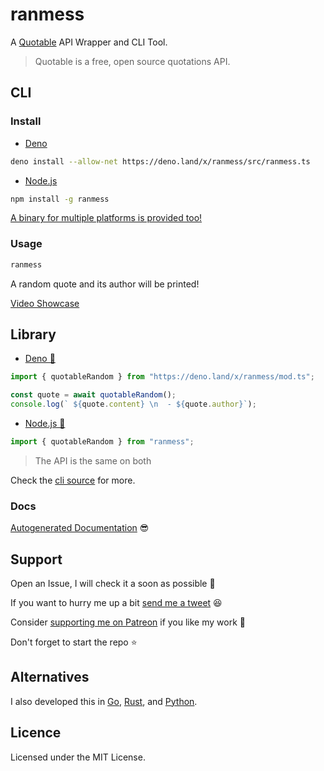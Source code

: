 # ranmess

A [Quotable](https://github.com/lukePeavey/quotable) API Wrapper and CLI Tool.

> Quotable is a free, open source quotations API.

## CLI

### Install

- [Deno](https://deno.land)

```sh
deno install --allow-net https://deno.land/x/ranmess/src/ranmess.ts
```

- [Node.js](https://nodejs.org)

```sh
npm install -g ranmess
```

[A binary for multiple platforms is provided too!](https://github.com/UltiRequiem/ranmess/releases/latest)

### Usage

```sh
ranmess
```

A random quote and its author will be printed!

[Video Showcase](https://youtu.be/d5GWTWadbjU)

## Library

- [Deno 🚀](https://deno.land/x/ranmess)

```typescript
import { quotableRandom } from "https://deno.land/x/ranmess/mod.ts";

const quote = await quotableRandom();
console.log(` ${quote.content} \n  - ${quote.author}`);
```

- [Node.js 🐢](https://www.npmjs.com/package/ranmess)

```typescript
import { quotableRandom } from "ranmess";
```

> The API is the same on both

Check the [cli source](./ranmess.ts) for more.

### Docs

[Autogenerated Documentation](https://doc.deno.land/https://deno.land/x/ranmess/mod.ts)
😎

## Support

Open an Issue, I will check it a soon as possible 👀

If you want to hurry me up a bit
[send me a tweet](https://twitter.com/intent/tweet?text=%40UltiRequiem%20) 😆

Consider [supporting me on Patreon](https://patreon.com/UltiRequiem) if you like
my work 🚀

Don't forget to start the repo ⭐

## Alternatives

I also developed this in [Go](https://github.com/UltiRequiem/quotable),
[Rust](https://github.com/UltiRequiem/ruquotes), and
[Python](https://github.com/UltiRequiem/quoteran).

## Licence

Licensed under the MIT License.
